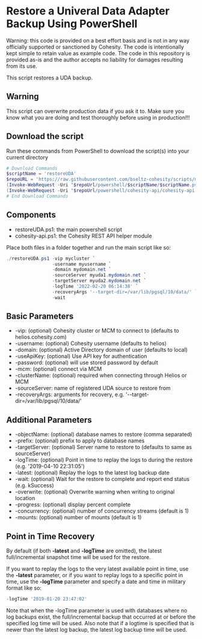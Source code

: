 # Restore a Univeral Data Adapter Backup Using PowerShell

Warning: this code is provided on a best effort basis and is not in any way officially supported or sanctioned by Cohesity. The code is intentionally kept simple to retain value as example code. The code in this repository is provided as-is and the author accepts no liability for damages resulting from its use.

This script restores a UDA backup.

## Warning

This script can overwrite production data if you ask it to. Make sure you know what you are doing and test thoroughly before using in production!!!

## Download the script

Run these commands from PowerShell to download the script(s) into your current directory

```powershell
# Download Commands
$scriptName = 'restoreUDA'
$repoURL = 'https://raw.githubusercontent.com/bseltz-cohesity/scripts/master'
(Invoke-WebRequest -Uri "$repoUrl/powershell/$scriptName/$scriptName.ps1").content | Out-File "$scriptName.ps1"; (Get-Content "$scriptName.ps1") | Set-Content "$scriptName.ps1"
(Invoke-WebRequest -Uri "$repoUrl/powershell/cohesity-api/cohesity-api.ps1").content | Out-File cohesity-api.ps1; (Get-Content cohesity-api.ps1) | Set-Content cohesity-api.ps1
# End Download Commands
```

## Components

* restoreUDA.ps1: the main powershell script
* cohesity-api.ps1: the Cohesity REST API helper module

Place both files in a folder together and run the main script like so:

```powershell
./restoreUDA.ps1 -vip mycluster `
                 -username myusername `
                 -domain mydomain.net `
                 -sourceServer myuda1.mydomain.net `
                 -targetServer myuda2.mydomain.net `
                 -logTime '2022-02-20 06:14:38' `
                 -recoveryArgs '--target-dir=/var/lib/pgsql/10/data/' `
                 -wait
```

## Basic Parameters

* -vip: (optional) Cohesity cluster or MCM to connect to (defaults to helios.cohesity.com)
* -username: (optional) Cohesity username (defaults to helios)
* -domain: (optional) Active Directory domain of user (defaults to local)
* -useApiKey: (optional) Use API key for authentication
* -password: (optional) will use stored password by default
* -mcm: (optional) connect via MCM
* -clusterName: (optional) required when connecting through Helios or MCM
* -sourceServer: name of registered UDA source to restore from
* -recoveryArgs: arguments for recovery, e.g. '--target-dir=/var/lib/pgsql/10/data/'

## Additional Parameters

* -objectName: (optional) database names to restore (comma separated)
* -prefix: (optional) prefix to apply to database names
* -targetServer: (optional) Server name to restore to (defaults to same as sourceServer)
* -logTime: (optional) Point in time to replay the logs to during the restore (e.g. '2019-04-10 22:31:05')
* -latest: (optional) Replay the logs to the latest log backup date
* -wait: (optional) Wait for the restore to complete and report end status (e.g. kSuccess)
* -overwrite: (optional) Overwrite warning when writing to original location
* -progress: (optional) display percent complete
* -concurrency: (optional) number of concurrency streams (default is 1)
* -mounts: (optional) number of mounts (default is 1)

## Point in Time Recovery

By default (if both **-latest** and **-logTime** are omitted), the latest full/incremental snapshot time will be used for the restore.

If you want to replay the logs to the very latest available point in time, use the **-latest** parameter, or if you want to replay logs to a specific point in time, use the **-logTime** parameter and specify a date and time in military format like so:

```powershell
-logTime '2019-01-20 23:47:02'
```

Note that when the -logTime parameter is used with databases where no log backups exist, the full/incremental backup that occurred at or before the specified log time will be used. Also note that if a logtime is specified that is newer than the latest log backup, the latest log backup time will be used.
